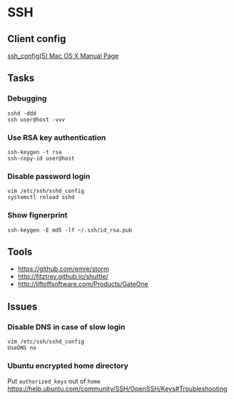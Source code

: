 # SSH

## Client config

[ssh_config(5) Mac OS X Manual Page](https://developer.apple.com/legacy/library/documentation/Darwin/Reference/ManPages/man5/ssh_config.5.html)

## Tasks

### Debugging

    sshd -ddd
    ssh user@host -vvv

### Use RSA key authentication

    ssh-keygen -t rsa
    ssh-copy-id user@host

### Disable password login

    vim /etc/ssh/sshd_config
    systemctl reload sshd

### Show fignerprint

    ssh-keygen -E md5 -lf ~/.ssh/id_rsa.pub

## Tools

- https://github.com/emre/storm
- http://fitztrev.github.io/shuttle/
- http://liftoffsoftware.com/Products/GateOne

## Issues

### Disable DNS in case of slow login

    vim /etc/ssh/sshd_config
    UseDNS no

### Ubuntu encrypted home directory

Put `authorized_keys` out of `home` https://help.ubuntu.com/community/SSH/OpenSSH/Keys#Troubleshooting
